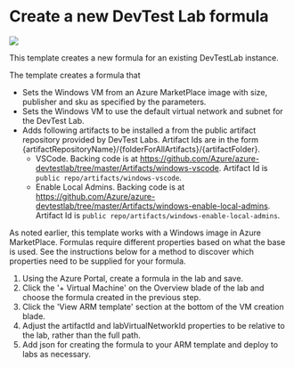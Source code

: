 # Create a new DevTest Lab formula

<a href="https://portal.azure.com/#create/Microsoft.Template/uri/https%3A%2F%2Fraw.githubusercontent.com%2FAzure%2Fazure-devtestlab%2Fmaster%2FARMTemplates%2F201-dtl-create-formula%2Fazuredeploy.json" target="_blank">
    <img src="http://azuredeploy.net/deploybutton.png"/>
</a>


This template creates a new formula for an existing DevTestLab instance.

The template creates a formula that 
- Sets the Windows VM from an Azure MarketPlace image with size, publisher and sku as specified by the parameters.
- Sets the Windows VM to use the default virtual network and subnet for the DevTest Lab.
- Adds following artifacts to be installed a from the public artifact repository provided by DevTest Labs.  Artifact Ids are in the form {artifactRepositoryName}/{folderForAllArtifacts}/{artifactFolder}.
  - VSCode.  Backing code is at https://github.com/Azure/azure-devtestlab/tree/master/Artifacts/windows-vscode.  Artifact Id is `public repo/artifacts/windows-vscode`.
  - Enable Local Admins.  Backing code is at https://github.com/Azure/azure-devtestlab/tree/master/Artifacts/windows-enable-local-admins.  Artifact Id is `public repo/artifacts/windows-enable-local-admins`.

As noted earlier, this template works with a Windows image in Azure MarketPlace.  Formulas require different properties based on what the base is used.  See the instructions below for a method to discover which properties need to be supplied for your formula.

1. Using the Azure Portal, create a formula in the lab and save.
2. Click the '+  Virtual Machine' on the Overview blade of the lab and choose the formula created in the previous step.
3. Click the 'View ARM template' section at the bottom of the VM creation blade.
4. Adjust the artifactId and labVirtualNetworkId properties to be relative to the lab, rather than the full path.  
5. Add json for creating the formula to your ARM template and deploy to labs as necessary.
